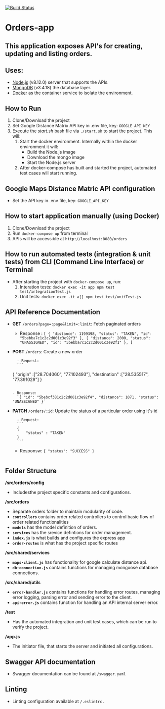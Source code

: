 [![Build Status](https://travis-ci.org/arunredhu/orders-app.svg?branch=master)](https://travis-ci.org/arunredhu/orders-app)

# Orders-app

## This application exposes API's for creating, updating and listing orders.

## Uses:

- [Node.js](https://nodejs.org/en/) (v8.12.0) server that supports the APIs.
- [MongoDB](https://www.mongodb.com/) (v3.4.18) the database layer.
- [Docker](https://www.docker.com/) as the container service to isolate the environment.

## How to Run

1. Clone/Download the project
2. Set Google Distance Matrix API key in .env file, key: `GOOGLE_API_KEY`
3. Execute the _start.sh_ bash file via `./start.sh` to start the project. This will:
   1. Start the docker environment. Internally within the docker environment it will:
      - Build the Node.js image
      - Download the mongo image
      - Start the Node.js server
   2. After docker-compose has built and started the project, automated test cases will start running.

## Google Maps Distance Matric API configuration

- Set the API key in .env file, key: `GOOGLE_API_KEY`

## How to start application manually (using Docker)

1. Clone/Download the project
1. Run `docker-compose up` from terminal
1. APIs will be accessible at `http://localhost:8080/orders`

## How to run automated tests (integration & unit tests) from CLI (Command Line Interface) or Terminal

- After starting the project with `docker-compose up`, run:
  1. Interation tests: `docker exec -it app npm test test/integrationTest.js`
  2. Unit tests: `docker exec -it a[[ npm test test/unitTest.js`

## API Reference Documentation

- **GET** `/orders?page=:page&limit=:limit`: Fetch paginated orders

  - Response :
    `[ { "distance": 1199398, "status": "TAKEN", "id": "5bebba7c1c2c2d001c3e92f3" }, { "distance": 2000, "status": "UNASSIGNED", "id": "5bebba7c1c2c2d001c3e92f1" }, ]`

- **POST** `/orders`: Create a new order

      	- Request:
      	```

  {
  "origin" :["28.704060", "77.102493"],
  "destination" :["28.535517", "77.391029"]
  }

  ```

  - Response:
    `{ "id": "5bebcf381c2c2d001c3e92f4", "distance": 1071, "status": "UNASSIGNED" }`

  ```

- **PATCH** `/orders/:id`: Update the status of a particular order using it's id

      	- Request:
      	```
        {
            "status" : "TAKEN"
        }
        ```

  - Responsw:
    `{ "status": "SUCCESS" }`

  ```

  ```

## Folder Structure

**/src/orders/config**

- Includesthe project specific constants and configurations.

**/src/orders**

- Separate orders folder to maintain modularity of code.
- **`controllers`** contains order related controllers to control basic flow of order related functionalities
- **`models`** has the model definition of orders.
- **`services`** has the srevice defintions for order management.
- **`index.js`** is what builds and configures the express app
- **`order-routes`** is what has the project specific routes

**/src/shared/services**

- **`maps-client.js`** has functionality for google calculate distance api.
- **`db-connection.js`** contains functions for managing mongoose database connections.

**/src/shared/utils**

- **`error-handler.js`** contains functions for handling error routes, managing error logging, parsing error and sending error to the client.
- **`api-error.js`** contains function for handling an API internal server error.

**/test**

- Has the automated integration and unit test cases, which can be run to verify the project.

**/app.js**

- The initiator file, that starts the server and initiated all configurations.

## Swagger API documentation

- Swagger documentation can be found at `/swagger.yaml`

## Linting

- Linting configuration available at `/.eslintrc.`

